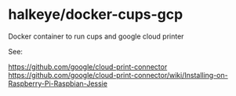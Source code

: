 halkeye/docker-cups-gcp
=======================

Docker container to run cups and google cloud printer

See:

https://github.com/google/cloud-print-connector
https://github.com/google/cloud-print-connector/wiki/Installing-on-Raspberry-Pi-Raspbian-Jessie

